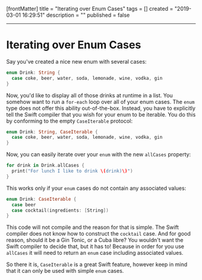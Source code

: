 [frontMatter]
title = "Iterating over Enum Cases"
tags = []
created = "2019-03-01 16:29:51"
description = ""
published = false

---

# Iterating over Enum Cases

Say you've created a nice new enum with several cases:

``` Swift
enum Drink: String {
  case coke, beer, water, soda, lemonade, wine, vodka, gin
}
```

Now, you'd like to display all of those drinks at runtime in a list. You somehow want to run a `for-each` loop over all of your enum cases. The `enum` type does not offer this ability out-of-the-box. Instead, you have to explicitly tell the Swift compiler that you wish for your enum to be iterable. You do this by conforming to the empty `CaseIterable` protocol:

``` Swift
enum Drink: String, CaseIterable {
  case coke, beer, water, soda, lemonade, wine, vodka, gin
}
```

Now, you can easily iterate over your `enum` with the new `allCases` property:

``` Swift
for drink in Drink.allCases {
  print("For lunch I like to drink \(drink)\)")
}
```

This works only if your `enum` cases do not contain any associated values:

``` Swift
enum Drink: CaseIterable {
  case beer 
  case cocktail(ingredients: [String])
}
```

This code will not compile and the reason for that is simple. The Swift compiler does not know how to construct the `cocktail` case. And for good reason, should it be a Gin Tonic, or a Cuba libre? You wouldn't want the Swift compiler to decide that, but it has to! Because in order for you use `allCases` it will need to return an `enum` case including associated values.

So there it is, `CaseIterable` is a great Swift feature, however keep in mind that it can only be used with simple `enum` cases.

